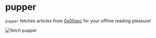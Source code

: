 # pupper

`pupper` fetches articles from [0x00sec](https://0x00sec.org) for your offline reading pleasure!

![fetch pupper](https://s-media-cache-ak0.pinimg.com/736x/85/fe/a0/85fea062f613c1f82de24ada12c1d3c6.jpg)
